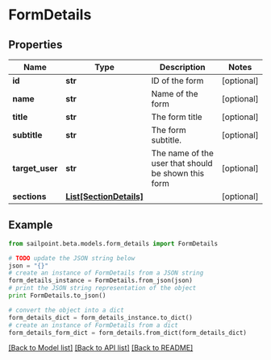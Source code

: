 # FormDetails


## Properties

Name | Type | Description | Notes
------------ | ------------- | ------------- | -------------
**id** | **str** | ID of the form | [optional] 
**name** | **str** | Name of the form | [optional] 
**title** | **str** | The form title | [optional] 
**subtitle** | **str** | The form subtitle. | [optional] 
**target_user** | **str** | The name of the user that should be shown this form | [optional] 
**sections** | [**List[SectionDetails]**](SectionDetails.md) |  | [optional] 

## Example

```python
from sailpoint.beta.models.form_details import FormDetails

# TODO update the JSON string below
json = "{}"
# create an instance of FormDetails from a JSON string
form_details_instance = FormDetails.from_json(json)
# print the JSON string representation of the object
print FormDetails.to_json()

# convert the object into a dict
form_details_dict = form_details_instance.to_dict()
# create an instance of FormDetails from a dict
form_details_form_dict = form_details.from_dict(form_details_dict)
```
[[Back to Model list]](../README.md#documentation-for-models) [[Back to API list]](../README.md#documentation-for-api-endpoints) [[Back to README]](../README.md)


